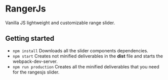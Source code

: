 RangerJs
====================
Vanilla JS lightweight and customizable range slider.

## Getting started

* `npm install` Downloads all the slider components dependencies.
* `npm start` Creates not minified deliverables in the **dist** file and starts the webpack-dev-server.
* `npm run production` Creates all the minified deliverables that you need for the rangesjs slider.
